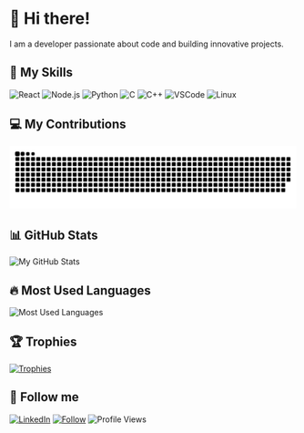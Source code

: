# 👋 Hi there!

I am a developer passionate about code and building innovative projects.

## 🌟 My Skills
![React](https://img.shields.io/badge/-React-blue?style=flat&logo=react)
![Node.js](https://img.shields.io/badge/-Node.js-green?style=flat&logo=node.js)
![Python](https://img.shields.io/badge/-Python-yellow?style=flat&logo=python)
![C](https://img.shields.io/badge/-C-00599C?style=flat&logo=c)
![C++](https://img.shields.io/badge/-C++-00599C?style=flat&logo=c%2B%2B)
![VSCode](https://img.shields.io/badge/Editor-VSCode-blue?style=flat&logo=visual-studio-code)
![Linux](https://img.shields.io/badge/OS-Linux-yellow?style=flat&logo=linux)

## 💻 My Contributions
<picture>
  <source media="(prefers-color-scheme: dark)" srcset="https://raw.githubusercontent.com/walidbenf/walidbenf/main/dist/github-snake-dark.svg" />
  <source media="(prefers-color-scheme: light)" srcset="https://raw.githubusercontent.com/walidbenf/walidbenf/main/dist/github-snake.svg" />
  <img alt="github-snake" src="https://raw.githubusercontent.com/walidbenf/walidbenf/main/dist/github-snake.svg" />
</picture>

## 📊 GitHub Stats
![My GitHub Stats](https://github-readme-stats.vercel.app/api?username=walidbenf&show_icons=true&theme=tokyonight&hide=contribs,issues)

## 🔥 Most Used Languages
![Most Used Languages](https://github-readme-stats.vercel.app/api/top-langs/?username=walidbenf&layout=compact&theme=tokyonight&hide=php,html,css,scss,twig,gsc)

## 🏆 Trophies
[![Trophies](https://github-profile-trophy.vercel.app/?username=walidbenf&theme=tokyonight)](https://github.com/ryo-ma/github-profile-trophy)

## 👥 Follow me
[![LinkedIn](https://img.shields.io/badge/LinkedIn-%230077B5?style=flat&logo=linkedin&logoColor=white)](https://www.linkedin.com/in/walid-ben-farhat-a03497187/)
[![Follow](https://img.shields.io/github/followers/walidbenf?label=Follow&style=social)](https://github.com/walidbenf)
![Profile Views](https://komarev.com/ghpvc/?username=walidbenf)

